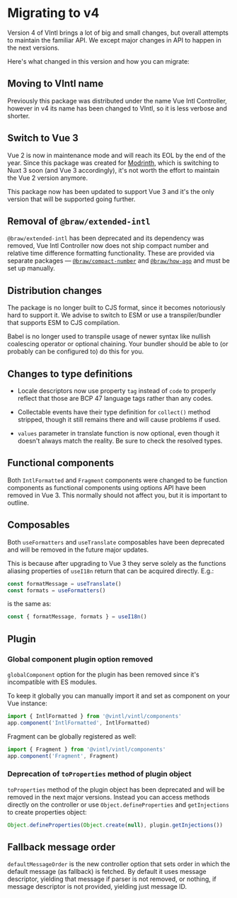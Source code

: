 # Migrating to v4

Version 4 of VIntl brings a lot of big and small changes, but overall attempts
to maintain the familiar API. We except major changes in API to happen in the
next versions.

Here's what changed in this version and how you can migrate:

## Moving to VIntl name

Previously this package was distributed under the name Vue Intl Controller,
however in v4 its name has been changed to VIntl, so it is less verbose and
shorter.

## Switch to Vue 3

Vue 2 is now in maintenance mode and will reach its EOL by the end of the year.
Since this package was created for [Modrinth], which is switching to Nuxt 3 soon
(and Vue 3 accordingly), it's not worth the effort to maintain the Vue 2 version
anymore.

This package now has been updated to support Vue 3 and it's the only version
that will be supported going further.

[Modrinth]: https://github.com/modrinth

## Removal of `@braw/extended-intl`

`@braw/extended-intl` has been deprecated and its dependency was removed, Vue
Intl Controller now does not ship compact number and relative time difference
formatting functionality. These are provided via separate packages —
[`@braw/compact-number`] and [`@braw/how-ago`] and must be set up manually.

[`@braw/compact-number`]: ../extras/compact-numbers.md
[`@braw/how-ago`]: ../extras/relative-time.md

## Distribution changes

The package is no longer built to CJS format, since it becomes notoriously hard
to support it. We advise to switch to ESM or use a transpiler/bundler that
supports ESM to CJS compilation.

Babel is no longer used to transpile usage of newer syntax like nullish
coalescing operator or optional chaining. Your bundler should be able to (or
probably can be configured to) do this for you.

## Changes to type definitions

- Locale descriptors now use property `tag` instead of `code` to properly
  reflect that those are BCP 47 language tags rather than any codes.

- Collectable events have their type definition for `collect()` method stripped,
  though it still remains there and will cause problems if used.

- `values` parameter in translate function is now optional, even though it
  doesn't always match the reality. Be sure to check the resolved types.

## Functional components

Both `IntlFormatted` and `Fragment` components were changed to be function
components as functional components using options API have been removed in
Vue 3. This normally should not affect you, but it is important to outline.

## Composables

Both `useFormatters` and `useTranslate` composables have been deprecated and
will be removed in the future major updates.

This is because after upgrading to Vue 3 they serve solely as the functions
aliasing properties of `useI18n` return that can be acquired directly. E.g.:

```js
const formatMessage = useTranslate()
const formats = useFormatters()
```

is the same as:

```js
const { formatMessage, formats } = useI18n()
```

## Plugin

### Global component plugin option removed

`globalComponent` option for the plugin has been removed since it's incompatible
with ES modules.

To keep it globally you can manually import it and set as component on your Vue
instance:

```js
import { IntlFormatted } from '@vintl/vintl/components'
app.component('IntlFormatted', IntlFormatted)
```

Fragment can be globally registered as well:

```js
import { Fragment } from '@vintl/vintl/components'
app.component('Fragment', Fragment)
```

### Deprecation of `toProperties` method of plugin object

`toProperties` method of the plugin object has been deprecated and will be
removed in the next major versions. Instead you can access methods directly on
the controller or use `Object.defineProperties` and `getInjections` to create
properties object:

```js
Object.defineProperties(Object.create(null), plugin.getInjections())
```

## Fallback message order

`defaultMessageOrder` is the new controller option that sets order in which the
default message (as fallback) is fetched. By default it uses message descriptor,
yielding that message if parser is not removed, or nothing, if message
descriptor is not provided, yielding just message ID.
